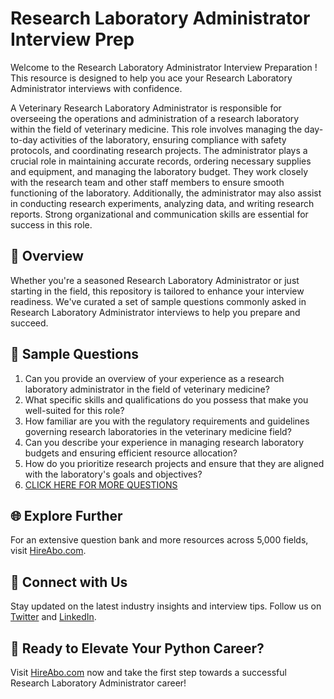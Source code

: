 # Research Laboratory Administrator Interview Prep

Welcome to the Research Laboratory Administrator Interview Preparation ! This resource is designed to help you ace your Research Laboratory Administrator interviews with confidence.

A Veterinary Research Laboratory Administrator is responsible for overseeing the operations and administration of a research laboratory within the field of veterinary medicine. This role involves managing the day-to-day activities of the laboratory, ensuring compliance with safety protocols, and coordinating research projects. The administrator plays a crucial role in maintaining accurate records, ordering necessary supplies and equipment, and managing the laboratory budget. They work closely with the research team and other staff members to ensure smooth functioning of the laboratory. Additionally, the administrator may also assist in conducting research experiments, analyzing data, and writing research reports. Strong organizational and communication skills are essential for success in this role.

## 🚀 Overview

Whether you're a seasoned Research Laboratory Administrator or just starting in the field, this repository is tailored to enhance your interview readiness. We've curated a set of sample questions commonly asked in Research Laboratory Administrator interviews to help you prepare and succeed.

## 📝 Sample Questions

1. Can you provide an overview of your experience as a research laboratory administrator in the field of veterinary medicine?
2. What specific skills and qualifications do you possess that make you well-suited for this role?
3. How familiar are you with the regulatory requirements and guidelines governing research laboratories in the veterinary medicine field?
4. Can you describe your experience in managing research laboratory budgets and ensuring efficient resource allocation?
5. How do you prioritize research projects and ensure that they are aligned with the laboratory's goals and objectives?
6. [CLICK HERE FOR MORE QUESTIONS](https://hireabo.com/job/24_2_23/Research%20Laboratory%20Administrator)

## 🌐 Explore Further

For an extensive question bank and more resources across 5,000 fields, visit [HireAbo.com](https://www.hireabo.com).

## 📱 Connect with Us

Stay updated on the latest industry insights and interview tips. Follow us on [Twitter](https://twitter.com/hireabo) and [LinkedIn](https://www.linkedin.com/in/hire-abo-3609972a8/).

## 🚀 Ready to Elevate Your Python Career?

Visit [HireAbo.com](https://www.hireabo.com) now and take the first step towards a successful Research Laboratory Administrator career!